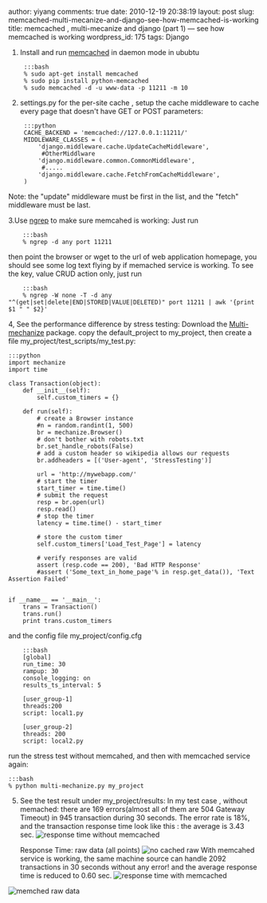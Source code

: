 author: yiyang
comments: true
date: 2010-12-19 20:38:19
layout: post
slug: memcached-multi-mecanize-and-django-see-how-memcached-is-working
title: memcached ,  multi-mecanize and django (part 1) — see how memcached is working
wordpress_id: 175
tags: Django

1. Install and run  [memcached](http://memcached.org/) in daemon mode in ububtu 

        :::bash
        % sudo apt-get install memcached
        % sudo pip install python-memcached
        % sudo memcached -d -u www-data -p 11211 -m 10
    


2. settings.py
for the per-site cache , setup the cache middleware to cache every page that doesn't have GET or POST parameters: 

        :::python
        CACHE_BACKEND = 'memcached://127.0.0.1:11211/'
        MIDDLEWARE_CLASSES = (
            'django.middleware.cache.UpdateCacheMiddleware',
             #OtherMiddlware
            'django.middleware.common.CommonMiddleware',
             #.....
            'django.middleware.cache.FetchFromCacheMiddleware',
        )


Note: the "update" middleware must be first in the list, and the "fetch" middleware must be last. 

3.Use [ngrep](http://ngrep.sourceforge.net/) to make sure memcahed is working:
  Just run

        :::bash
        % ngrep -d any port 11211
    


then point the browser or wget to the url of web application homepage, you should see some log text flying by if memached service is working.
To see the key, value CRUD action only, just run

        :::bash
        % ngrep -W none -T -d any "^(get|set|delete|END|STORED|VALUE|DELETED)" port 11211 | awk '{print $1 " " $2}'


4, See the performance difference by stress testing:
    Download the [Multi-mechanize](http://code.google.com/p/multi-mechanize/) package. copy the default_project to my_project,
    then  create a file my_project/test_scripts/my_test.py:

    :::python
    import mechanize
    import time
    
    class Transaction(object):
        def __init__(self):
            self.custom_timers = {}
        
        def run(self):
            # create a Browser instance
            #n = random.randint(1, 500)
            br = mechanize.Browser()
            # don't bother with robots.txt
            br.set_handle_robots(False)
            # add a custom header so wikipedia allows our requests
            br.addheaders = [('User-agent', 'StressTesting')]
            
            url = 'http://mywebapp.com/'
            # start the timer
            start_timer = time.time()
            # submit the request
            resp = br.open(url)
            resp.read()
            # stop the timer
            latency = time.time() - start_timer
            
            # store the custom timer
            self.custom_timers['Load_Test_Page'] = latency   
            
            # verify responses are valid
            assert (resp.code == 200), 'Bad HTTP Response'
            #assert ('Some_text_in_home_page'% in resp.get_data()), 'Text Assertion Failed'
            
    
    if __name__ == '__main__':
        trans = Transaction()
        trans.run()
        print trans.custom_timers
    



and the config file my_project/config.cfg

        :::bash
        [global]
        run_time: 30
        rampup: 30
        console_logging: on
        results_ts_interval: 5
        
        [user_group-1]
        threads:200
        script: local1.py
        
        [user_group-2]
        threads: 200
        script: local2.py
        



run the stress test without memcahed, and then with memcached service again:

    
    
    :::bash
    % python multi-mechanize.py my_project
    



5. See the test result under my_project/results:
    In my test case , without memached: there are 169 errors(almost all of them are 504 Gateway Timeout) in 945 transaction during 30 seconds.
   The error rate is 18%, and the transaction response time look like this :
   the average is 3.43 sec.
   ![response time without memcached](|filename|/images/no_cached.png)

   Response Time: raw data (all points)
    ![no cached raw](|filename|/images/no_cached_raw.png)
   With memcahed service is working, the same machine source can handle 2092 transactions in 30 seconds without any error!
   and the average response time is reduced to 0.60 sec.
  ![response time with memcached](|filename|/images/cached.png)

  ![memched raw data](|filename|/images/cached_raw.png)
